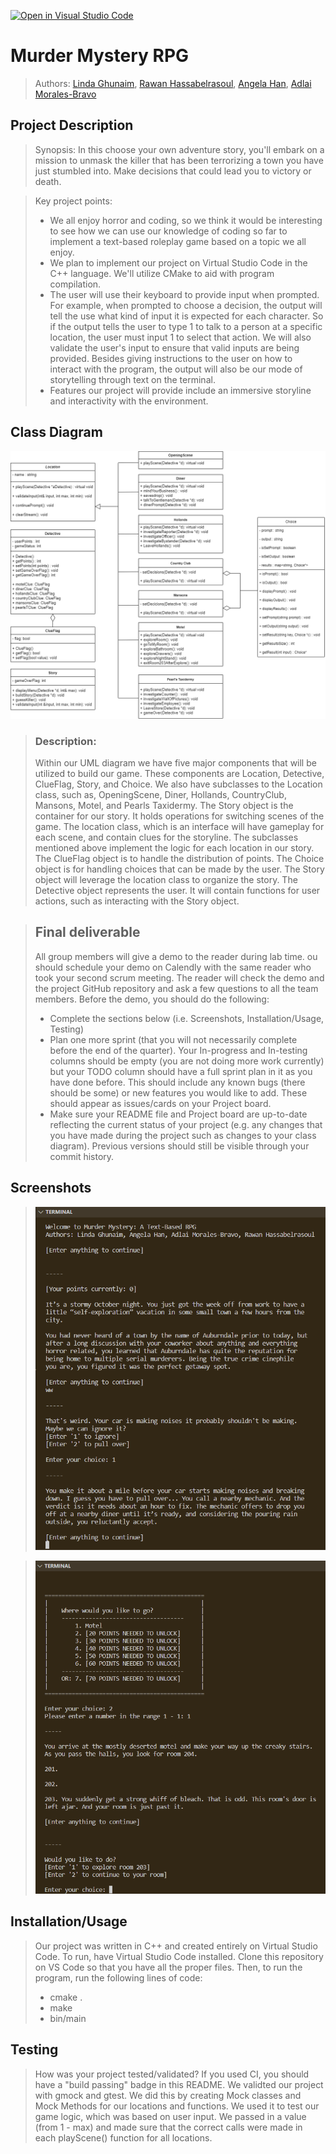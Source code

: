 [![Open in Visual Studio Code](https://classroom.github.com/assets/open-in-vscode-c66648af7eb3fe8bc4f294546bfd86ef473780cde1dea487d3c4ff354943c9ae.svg)](https://classroom.github.com/online_ide?assignment_repo_id=8910715&assignment_repo_type=AssignmentRepo)

# Murder Mystery RPG
 > Authors: [Linda Ghunaim](https://github.com/lindgh), [Rawan Hassabelrasoul](https://github.com/rawanhass), [Angela Han](https://github.com/AngelaHan1), [Adlai Morales-Bravo](https://github.com/AdlaiMB)

## Project Description
 > Synopsis: In this choose your own adventure story, you'll embark on a mission to unmask the killer that has been terrorizing a town you have just stumbled into. Make decisions that could lead you to victory or death. 

 > Key project points:
 > * We all enjoy horror and coding, so we think it would be interesting to see how we can use our knowledge of coding so far to implement a text-based roleplay game based on a topic we all enjoy.
 > * We plan to implement our project on Virtual Studio Code in the C++ language. We'll utilize CMake to aid with program compilation.
 > * The user will use their keyboard to provide input when prompted. For example, when prompted to choose a decision, the output will tell the use what kind of input it is expected for each character. So if the output tells the user to type 1 to talk to a person at a specific location, the user must input 1 to select that action. We will also validate the user's input to ensure that valid inputs are being provided. Besides giving instructions to the user on how to interact with the program, the output will also be our mode of storytelling through text on the terminal. 
 > * Features our project will provide include an immersive storyline and interactivity with the environment.
 
## Class Diagram 
![UML Design](./updated_diagram.png)

 > ### Description:
 > Within our UML diagram we have five major components that will be utilized to build our game. These components are Location, Detective, ClueFlag, Story, and Choice. We also have subclasses to the Location class, such as, OpeningScene, Diner, Hollands, CountryClub, Mansons, Motel, and Pearls Taxidermy. The Story object is the container for our story. It holds operations for switching scenes of the game. The location class, which is an interface will have gameplay for each scene, and contain clues for the storyline. The subclasses mentioned above implement the logic for each location in our story. The ClueFlag object is to handle the distribution of points. The Choice object is for handling choices that can be made by the user. The Story object will leverage the location class to organize the story. The Detective object represents the user. It will contain functions for user actions, such as interacting with the Story object.  
 
 > ## Final deliverable
 > All group members will give a demo to the reader during lab time. ou should schedule your demo on Calendly with the same reader who took your second scrum meeting. The reader will check the demo and the project GitHub repository and ask a few questions to all the team members. 
 > Before the demo, you should do the following:
 > * Complete the sections below (i.e. Screenshots, Installation/Usage, Testing)
 > * Plan one more sprint (that you will not necessarily complete before the end of the quarter). Your In-progress and In-testing columns should be empty (you are not doing more work currently) but your TODO column should have a full sprint plan in it as you have done before. This should include any known bugs (there should be some) or new features you would like to add. These should appear as issues/cards on your Project board.
 > * Make sure your README file and Project board are up-to-date reflecting the current status of your project (e.g. any changes that you have made during the project such as changes to your class diagram). Previous versions should still be visible through your commit history. 
 
 ## Screenshots
 > ![UML Design](./input_output_0.png)
 
 > ![UML Design](./input_output_1.png)

 ## Installation/Usage
 > Our project was written in C++ and created entirely on Virtual Studio Code. To run, have Virtual Studio Code installed. Clone this repository on VS Code so that you have all the proper files. Then, to run the program, run the following lines of code:
 > * cmake .
 > * make
 > * bin/main
 ## Testing
 > How was your project tested/validated? If you used CI, you should have a "build passing" badge in this README.
 > We validted our project with gmock and gtest. We did this by creating Mock classes and Mock Methods for our locations and functions. We used it to test our game logic, which was based on user input. We passed in a value (from 1 - max) and made sure that the correct calls were made in each playScene() function for all locations.
 
